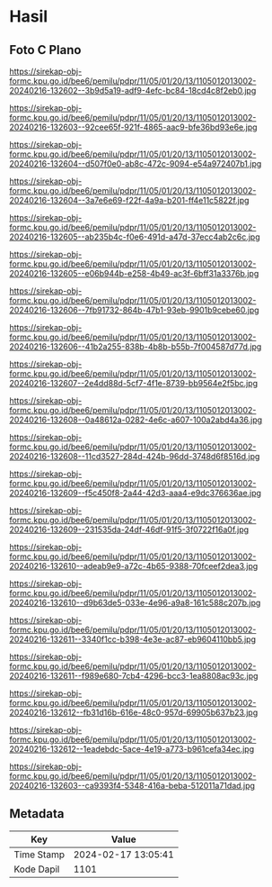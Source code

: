 # Hasil

## Foto C Plano

https://sirekap-obj-formc.kpu.go.id/bee6/pemilu/pdpr/11/05/01/20/13/1105012013002-20240216-132602--3b9d5a19-adf9-4efc-bc84-18cd4c8f2eb0.jpg

https://sirekap-obj-formc.kpu.go.id/bee6/pemilu/pdpr/11/05/01/20/13/1105012013002-20240216-132603--92cee65f-921f-4865-aac9-bfe36bd93e6e.jpg

https://sirekap-obj-formc.kpu.go.id/bee6/pemilu/pdpr/11/05/01/20/13/1105012013002-20240216-132604--d507f0e0-ab8c-472c-9094-e54a972407b1.jpg

https://sirekap-obj-formc.kpu.go.id/bee6/pemilu/pdpr/11/05/01/20/13/1105012013002-20240216-132604--3a7e6e69-f22f-4a9a-b201-ff4e11c5822f.jpg

https://sirekap-obj-formc.kpu.go.id/bee6/pemilu/pdpr/11/05/01/20/13/1105012013002-20240216-132605--ab235b4c-f0e6-491d-a47d-37ecc4ab2c6c.jpg

https://sirekap-obj-formc.kpu.go.id/bee6/pemilu/pdpr/11/05/01/20/13/1105012013002-20240216-132605--e06b944b-e258-4b49-ac3f-6bff31a3376b.jpg

https://sirekap-obj-formc.kpu.go.id/bee6/pemilu/pdpr/11/05/01/20/13/1105012013002-20240216-132606--7fb91732-864b-47b1-93eb-9901b9cebe60.jpg

https://sirekap-obj-formc.kpu.go.id/bee6/pemilu/pdpr/11/05/01/20/13/1105012013002-20240216-132606--41b2a255-838b-4b8b-b55b-7f004587d77d.jpg

https://sirekap-obj-formc.kpu.go.id/bee6/pemilu/pdpr/11/05/01/20/13/1105012013002-20240216-132607--2e4dd88d-5cf7-4f1e-8739-bb9564e2f5bc.jpg

https://sirekap-obj-formc.kpu.go.id/bee6/pemilu/pdpr/11/05/01/20/13/1105012013002-20240216-132608--0a48612a-0282-4e6c-a607-100a2abd4a36.jpg

https://sirekap-obj-formc.kpu.go.id/bee6/pemilu/pdpr/11/05/01/20/13/1105012013002-20240216-132608--11cd3527-284d-424b-96dd-3748d6f8516d.jpg

https://sirekap-obj-formc.kpu.go.id/bee6/pemilu/pdpr/11/05/01/20/13/1105012013002-20240216-132609--f5c450f8-2a44-42d3-aaa4-e9dc376636ae.jpg

https://sirekap-obj-formc.kpu.go.id/bee6/pemilu/pdpr/11/05/01/20/13/1105012013002-20240216-132609--231535da-24df-46df-91f5-3f0722f16a0f.jpg

https://sirekap-obj-formc.kpu.go.id/bee6/pemilu/pdpr/11/05/01/20/13/1105012013002-20240216-132610--adeab9e9-a72c-4b65-9388-70fceef2dea3.jpg

https://sirekap-obj-formc.kpu.go.id/bee6/pemilu/pdpr/11/05/01/20/13/1105012013002-20240216-132610--d9b63de5-033e-4e96-a9a8-161c588c207b.jpg

https://sirekap-obj-formc.kpu.go.id/bee6/pemilu/pdpr/11/05/01/20/13/1105012013002-20240216-132611--3340f1cc-b398-4e3e-ac87-eb9604110bb5.jpg

https://sirekap-obj-formc.kpu.go.id/bee6/pemilu/pdpr/11/05/01/20/13/1105012013002-20240216-132611--f989e680-7cb4-4296-bcc3-1ea8808ac93c.jpg

https://sirekap-obj-formc.kpu.go.id/bee6/pemilu/pdpr/11/05/01/20/13/1105012013002-20240216-132612--fb31d16b-616e-48c0-957d-69905b637b23.jpg

https://sirekap-obj-formc.kpu.go.id/bee6/pemilu/pdpr/11/05/01/20/13/1105012013002-20240216-132612--1eadebdc-5ace-4e19-a773-b961cefa34ec.jpg

https://sirekap-obj-formc.kpu.go.id/bee6/pemilu/pdpr/11/05/01/20/13/1105012013002-20240216-132603--ca9393f4-5348-416a-beba-512011a71dad.jpg


## Metadata

| Key        | Value               |
| ---------- | ------------------- |
| Time Stamp | 2024-02-17 13:05:41 |
| Kode Dapil | 1101                |



